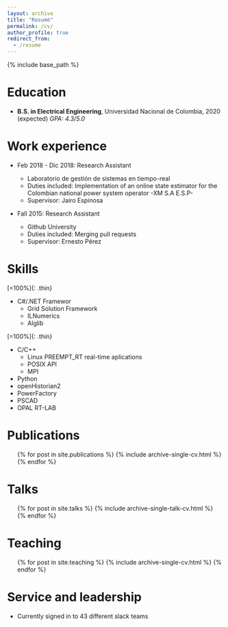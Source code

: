 ```yaml
---
layout: archive
title: "Resumé"
permalink: /cv/
author_profile: true
redirect_from:
  - /resume
---
```


{% include base_path %}

Education
======
* **B.S. in Electrical Engineering**, Universidad Nacional de Colombia, 2020 (expected) *GPA: 4.3/5.0*

Work experience
======
* Feb 2018 - Dic 2018: Research Assistant
  * Laboratorio de gestión de sistemas en tiempo-real
  * Duties included: Implementation of an online state estimator for the Colombian national power system operator -XM S.A E.S.P-
  * Supervisor: Jairo Espinosa

* Fall 2015: Research Assistant
  * Github University
  * Duties included: Merging pull requests
  * Supervisor: Ernesto Pérez
  
Skills
======

[=100%]{: .thin}
* C#/.NET Framewor
  * Grid Solution Framework
  * ILNumerics
  * Alglib

[=100%]{: .thin}
* C/C++
  * Linux PREEMPT_RT real-time aplications
  * POSIX API
  * MPI
* Python 
* openHistorian2
* PowerFactory
* PSCAD
* OPAL RT-LAB

Publications
======
  <ul>{% for post in site.publications %}
    {% include archive-single-cv.html %}
  {% endfor %}</ul>
  
Talks
======
  <ul>{% for post in site.talks %}
    {% include archive-single-talk-cv.html %}
  {% endfor %}</ul>
  
Teaching
======
  <ul>{% for post in site.teaching %}
    {% include archive-single-cv.html %}
  {% endfor %}</ul>
  
Service and leadership
======
* Currently signed in to 43 different slack teams
